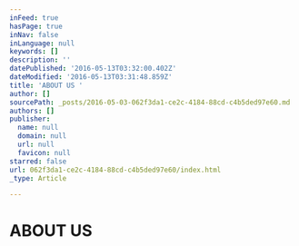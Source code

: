 ```yaml
---
inFeed: true
hasPage: true
inNav: false
inLanguage: null
keywords: []
description: ''
datePublished: '2016-05-13T03:32:00.402Z'
dateModified: '2016-05-13T03:31:48.859Z'
title: 'ABOUT US '
author: []
sourcePath: _posts/2016-05-03-062f3da1-ce2c-4184-88cd-c4b5ded97e60.md
authors: []
publisher:
  name: null
  domain: null
  url: null
  favicon: null
starred: false
url: 062f3da1-ce2c-4184-88cd-c4b5ded97e60/index.html
_type: Article

---
```

# ABOUT US